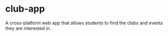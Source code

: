# club-app
A cross-platform web app that allows students to find the clubs and events they are interested in.
